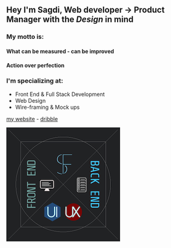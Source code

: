 ## Hey I'm Sagdi, Web developer -> Product Manager with the *Design* in mind

### My motto is:
#### What can be measured - can be improved
#### Action over perfection

### I'm specializing at:
* Front End & Full Stack Development
* Web Design
* Wire-framing & Mock ups


[my website](https://sagdi.com) - [dribble](https://dribbble.com/sagdish)


![personal logo](https://github.com/sagdish/sagdish/blob/main/myBrand-s.png)

<!--
**sagdish/sagdish** is a ✨ _special_ ✨ repository because its `README.md` (this file) appears on your GitHub profile.
<a>
  <img src="https://github.com/sagdish/sagdish/blob/main/logo.svg"/>
</a>


Here are some ideas to get you started:

- 🔭 I’m currently working on ...
- 🌱 I’m currently learning ...
- 👯 I’m looking to collaborate on ...
- 🤔 I’m looking for help with ...
- 💬 Ask me about ...
- 📫 How to reach me: ...
- 😄 Pronouns: ...
- ⚡ Fun fact: ...
-->
